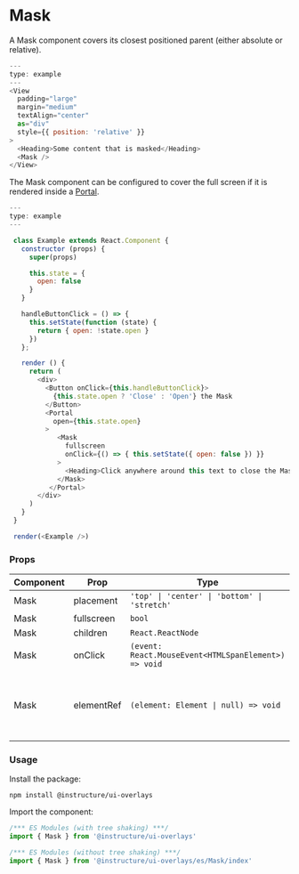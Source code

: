 # Mask


A Mask component covers its closest positioned parent (either absolute or relative).

```js
---
type: example
---
<View
  padding="large"
  margin="medium"
  textAlign="center"
  as="div"
  style={{ position: 'relative' }}
>
  <Heading>Some content that is masked</Heading>
  <Mask />
</View>
```

The Mask component can be configured to cover the full screen if it is rendered inside a [Portal](#Portal).

```js
---
type: example
---

 class Example extends React.Component {
   constructor (props) {
     super(props)

     this.state = {
       open: false
     }
   }

   handleButtonClick = () => {
     this.setState(function (state) {
       return { open: !state.open }
     })
   };

   render () {
     return (
       <div>
         <Button onClick={this.handleButtonClick}>
           {this.state.open ? 'Close' : 'Open'} the Mask
         </Button>
         <Portal
           open={this.state.open}
         >
            <Mask
              fullscreen
              onClick={() => { this.setState({ open: false }) }}
            >
              <Heading>Click anywhere around this text to close the Mask</Heading>
            </Mask>
          </Portal>
       </div>
     )
   }
 }

 render(<Example />)
```


### Props

| Component | Prop | Type | Required | Default | Description |
|-----------|------|------|----------|---------|-------------|
| Mask | placement | `'top' \| 'center' \| 'bottom' \| 'stretch'` | No | `'center'` |  |
| Mask | fullscreen | `bool` | No | `false` |  |
| Mask | children | `React.ReactNode` | No | - |  |
| Mask | onClick | `(event: React.MouseEvent<HTMLSpanElement>) => void` | No | - |  |
| Mask | elementRef | `(element: Element \| null) => void` | No | - | provides a reference to the underlying html root element |

### Usage

Install the package:

```shell
npm install @instructure/ui-overlays
```

Import the component:

```javascript
/*** ES Modules (with tree shaking) ***/
import { Mask } from '@instructure/ui-overlays'

/*** ES Modules (without tree shaking) ***/
import { Mask } from '@instructure/ui-overlays/es/Mask/index'
```

